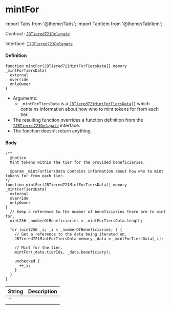 # mintFor

import Tabs from '@theme/Tabs';
import TabItem from '@theme/TabItem';

Contract: [`JBTiered721Delegate`](/dev/api/contracts/or-delegates/jbtiered721delegate)

Interface: [`IJBTiered721Delegate`](/dev/api/interfaces/ijbtiered721delegate)

<Tabs>
<TabItem value="Step by step" label="Step by step">

#### Definition

```
function mintFor(JBTiered721MintForTiersData[] memory _mintForTiersData)
  external
  override
  onlyOwner
{
```

- Arguments:
  - `_mintForTiersData` is a <code>[JBTiered721MintForTiersData](/dev/api/data-structures/jbtiered721mintfortiersdata)[]</code> which contains information about how who to mint tokens for from each tier.
- The resulting function overrides a function definition from the [`IJBTiered721Delegate`](/dev/api/interfaces/ijbtiered721delegate) interface.
- The function doesn't return anything.

#### Body

</TabItem>

<TabItem value="Code" label="Code">

```
/** 
  @notice
  Mint tokens within the tier for the provided beneficiaries.

  @param _mintForTiersData Contains information about how who to mint tokens for from each tier.
*/
function mintFor(JBTiered721MintForTiersData[] memory _mintForTiersData)
  external
  override
  onlyOwner
{
  // Keep a reference to the number of beneficiaries there are to mint for.
  uint256 _numberOfBeneficiaries = _mintForTiersData.length;

  for (uint256 _i; _i < _numberOfBeneficiaries; ) {
    // Get a reference to the data being iterated on.
    JBTiered721MintForTiersData memory _data = _mintForTiersData[_i];

    // Mint for the tier.
    mintFor(_data.tierIds, _data.beneficiary);

    unchecked {
      ++_i;
    }
  }
}
```

</TabItem>

<TabItem value="Errors" label="Errors">

|String|Description|
|-|-|
|**``**||

</TabItem>

<TabItem value="Bug bounty" label="Bug bounty">

</TabItem>
</Tabs>

